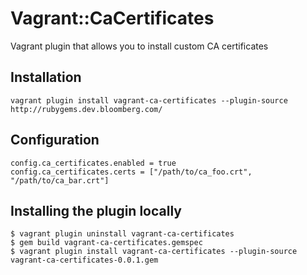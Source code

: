 # Vagrant::CaCertificates

Vagrant plugin that allows you to install custom CA certificates

## Installation

    vagrant plugin install vagrant-ca-certificates --plugin-source http://rubygems.dev.bloomberg.com/

## Configuration

    config.ca_certificates.enabled = true
    config.ca_certificates.certs = ["/path/to/ca_foo.crt", "/path/to/ca_bar.crt"]

## Installing the plugin locally

    $ vagrant plugin uninstall vagrant-ca-certificates
    $ gem build vagrant-ca-certificates.gemspec
    $ vagrant plugin install vagrant-ca-certificates --plugin-source vagrant-ca-certificates-0.0.1.gem
